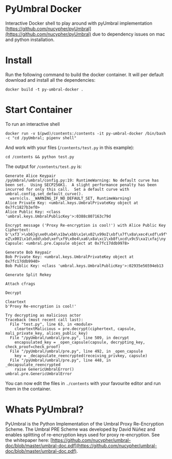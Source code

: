 # PyUmbral Docker

Interactive Docker shell to play around with pyUmbral implementation [https://github.com/nucypher/pyUmbral](https://github.com/nucypher/pyUmbral) due to dependency issues on mac and python installation.

# Install

Run the following command to build the docker container. It will per default download and install all the dependencies:

```
docker build -t py-umbral-docker .
```

# Start Container 

To run an interactive shell

```
docker run -v $(pwd)/contents:/contents -it py-umbral-docker /bin/bash -c "cd /pyUmbral; pipenv shell"
```

And work with your files (`/contents/test.py` in this example):

```
cd /contents && python test.py
```

The output for `/contents/test.py` is:

```
Generate Alice Keypair
/pyUmbral/umbral/config.py:19: RuntimeWarning: No default curve has been set.  Using SECP256K1.  A slight performance penalty has been incurred for only this call.  Set a default curve with umbral.config.set_default_curve().
  warn(cls.__WARNING_IF_NO_DEFAULT_SET, RuntimeWarning)
Alice Private Key: <umbral.keys.UmbralPrivateKey object at 0x7fc1827b3ef0>
Alice Public Key: <class 'umbral.keys.UmbralPublicKey'>:0388c807163c79d

Encrypt message ('Proxy Re-encryption is cool!') with Alice Public Key
Ciphertext: b'\xf3`>\xb6}g\xe0\xb4\x1bw\xbb\x1e\x02\x99oI\xbf\x7f\x8a\xec4\xdf\x9f\xbbG|8+\x0f\x17\xb9-eZ\x001\x1d\xdd\xbd\xef\xf9\x0e4\xa6\x8a\xc1\xb8f\xcd\x9c5\xa1\xfaj\ny'
Capsule: <umbral.pre.Capsule object at 0x7fc17ddb9978>

Generate Bob Keypair
Bob Private Key: <umbral.keys.UmbralPrivateKey object at 0x7fc17ddb9940>
Bob Public Key: <class 'umbral.keys.UmbralPublicKey'>:02935e56594eb13

Generate Split Rekey

Attach cfrags

Decrypt

Cleartext
b'Proxy Re-encryption is cool!'

Try decrypting as malicious actor
Traceback (most recent call last):
  File "test.py", line 63, in <module>
    cleartextMalicious = pre.decrypt(ciphertext, capsule, mali_private_key, alices_public_key)
  File "/pyUmbral/umbral/pre.py", line 509, in decrypt
    encapsulated_key = _open_capsule(capsule, decrypting_key, check_proof=check_proof)
  File "/pyUmbral/umbral/pre.py", line 492, in _open_capsule
    key = _decapsulate_reencrypted(receiving_privkey, capsule)
  File "/pyUmbral/umbral/pre.py", line 448, in _decapsulate_reencrypted
    raise GenericUmbralError()
umbral.pre.GenericUmbralError
```

You can now edit the files in `./contents` with your favourite editor and run them in the container.


# Whats PyUmbral?

PyUmbral is the Python Implementation of the Umbral Proxy Re-Encryption Scheme. The Umbral PRE Scheme was developed by David Núñez and enables splitting of re-encryption keys used for proxy re-encryption. See the whitepaper here: [https://github.com/nucypher/umbral-doc/blob/master/umbral-doc.pdf](https://github.com/nucypher/umbral-doc/blob/master/umbral-doc.pdf).
